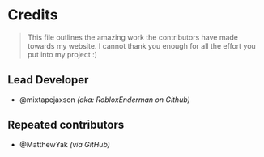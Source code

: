 # Credits
> This file outlines the amazing work the contributors have made towards my website. I cannot thank you enough for all the effort you put into my project :)

## Lead Developer
- @mixtapejaxson *(aka: RobloxEnderman on Github)*

## Repeated contributors
- @MatthewYak *(via GitHub)*